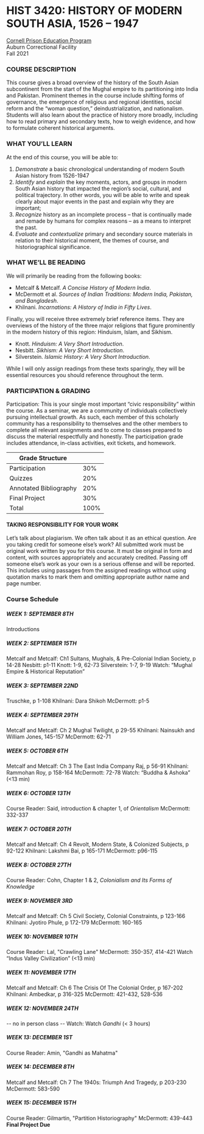 # HIST 3420: HISTORY OF MODERN SOUTH ASIA, 1526 – 1947

[Cornell Prison Education Program](https://cpep.cornell.edu/)  
Auburn Correctional Facility  
Fall 2021  

### COURSE DESCRIPTION
This course gives a broad overview of the history of the South Asian subcontinent from the start of the Mughal empire to its partitioning into India and Pakistan. Prominent themes in the course include shifting forms of governance, the emergence of religious and regional identities, social reform and the “woman question,” deindustrialization, and nationalism. Students will also learn about the practice of history more broadly, including how to read primary and secondary texts, how to weigh evidence, and how to formulate coherent historical arguments.

### WHAT YOU’LL LEARN  

At the end of this course, you will be able to:

1.	_Demonstrate_ a basic chronological understanding of modern South Asian history from 1526-1947
2.	_Identify_ and _explain_ the key moments, actors, and groups in modern South Asian history that impacted the region’s social, cultural, and political trajectory. In other words, you will be able to write and speak clearly about major events in the past and explain why they are important;
3.	_Recognize_ history as an incomplete process – that is continually made and remade by humans for complex reasons – as a means to interpret the past.
4.	_Evaluate_ and _contextualize_ primary and secondary source materials in relation to their historical moment, the themes of course, and historiographical significance.

### WHAT WE’LL BE READING

We will primarily be reading from the following books: 

- Metcalf & Metcalf. _A Concise History of Modern India_. 
- McDermott et al. _Sources of Indian Traditions: Modern India, Pakistan, and Bangladesh_. 
- Khilnani. _Incarnations: A History of India in Fifty Lives_. 

Finally, you will receive three extremely brief reference items. They are overviews of the history of the three major religions that figure prominently in the modern history of this region: Hinduism, Islam, and Sikhism. 

- Knott. _Hinduism: A Very Short Introduction_.
- Nesbitt. _Sikhism: A Very Short Introduction_.
- Silverstein. _Islamic History: A Very Short Introduction_.

While I will only assign readings from these texts sparingly, they will be essential resources you should reference throughout the term.

### PARTICIPATION & GRADING 

Participation: This is your single most important “civic responsibility” within the course. As a seminar, we are a community of individuals collectively pursuing intellectual growth. As such, each member of this scholarly community has a responsibility to themselves and the other members to complete all relevant assignments and to come to classes prepared to discuss the material respectfully and honestly. The participation grade includes attendance, in-class activities, exit tickets, and homework. 

| Grade Structure  |   |
|---|---|
| Participation  | 30%  |
|  Quizzes | 20%  |
| Annotated Bibliography  | 20%  |
| Final Project  |  30% |
| Total  |  100% |

#### TAKING RESPONSIBILITY FOR YOUR WORK

Let’s talk about plagiarism. We often talk about it as an ethical question. Are you taking credit for someone else’s work? All submitted work must be original work written by you for this course. It must be original in form and content, with sources appropriately and accurately credited. Passing off someone else’s work as your own is a serious offense and will be reported. This includes using passages from the assigned readings without using quotation marks to mark them and omitting appropriate author name and page number.

### Course Schedule 

##### WEEK 1: SEPTEMBER 8TH 
Introductions

##### WEEK 2: SEPTEMBER 15TH 
Metcalf and Metcalf: Ch1 Sultans, Mughals, & Pre-Colonial Indian Society, p 14-28
Nesbitt: p1-11
Knott: 1-9, 62-73
Silverstein: 1-7, 9-19
Watch:	“Mughal Empire & Historical Reputation” 

##### WEEK 3: SEPTEMBER 22ND 
Truschke, p 1-108
Khilnani: Dara Shikoh
McDermott:  p1-5

##### WEEK 4: SEPTEMBER 29TH 
Metcalf and Metcalf: Ch 2 Mughal Twilight, p 29-55
Khilnani: Nainsukh and William Jones, 145-157
McDermott:  62-71

##### WEEK 5: OCTOBER 6TH 
Metcalf and Metcalf: Ch 3 The East India Company Raj, p 56-91
Khilnani: Rammohan Roy, p 158-164
McDermott:  72-78
Watch: “Buddha & Ashoka” (<13 min)

##### WEEK 6: OCTOBER 13TH 
Course Reader: Said, introduction & chapter 1, of _Orientalism_
McDermott:  332-337

##### WEEK 7: OCTOBER 20TH 
Metcalf and Metcalf: Ch 4 Revolt, Modern State, & Colonized Subjects, p 92-122
Khilnani: Lakshmi Bai, p 165-171
McDermott:  p96-115

##### WEEK 8: OCTOBER 27TH 
Course Reader: Cohn, Chapter 1 & 2, _Colonialism and Its Forms of Knowledge_

##### WEEK 9: NOVEMBER 3RD 
Metcalf and Metcalf: Ch 5 Civil Society, Colonial Constraints, p 123-166
Khilnani: Jyotiro Phule, p 172-179
McDermott:  160-165

##### WEEK 10: NOVEMBER 10TH 
Course Reader: Lal, "Crawling Lane"
McDermott:  350-357, 414-421
Watch	“Indus Valley Civilization” (<13 min)

##### WEEK 11: NOVEMBER 17TH 
Metcalf and Metcalf: Ch 6 The Crisis Of The Colonial Order, p 167-202
Khilnani: Ambedkar, p 316-325
McDermott:  421-432, 528-536

##### WEEK 12: NOVEMBER 24TH 
-- no in person class --
Watch: Watch	_Gandhi_ (< 3 hours)

##### WEEK 13: DECEMBER  1ST 
Course Reader: Amin, "Gandhi as Mahatma"

##### WEEK 14: DECEMBER 8TH 
Metcalf and Metcalf: Ch 7 The 1940s: Triumph And Tragedy, p 203-230
McDermott:  583-590

##### WEEK 15: DECEMBER 15TH  
Course Reader: Gilmartin, "Partition Historiography"
McDermott:  439-443
**Final Project Due**

